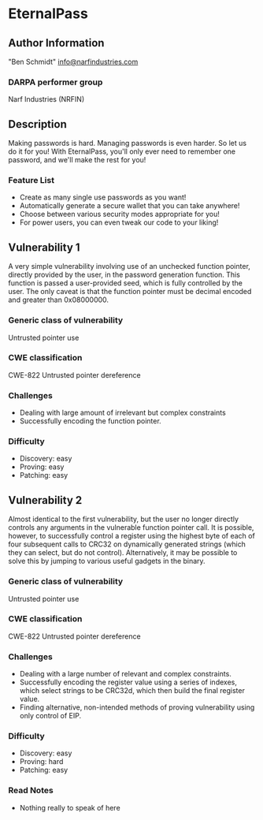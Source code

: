 # EternalPass

## Author Information

"Ben Schmidt" <info@narfindustries.com>

### DARPA performer group

Narf Industries (NRFIN)

## Description

Making passwords is hard. Managing passwords is even harder. So let us do it for you! With EternalPass, you'll only ever need to remember one password, and we'll make the rest for you!

### Feature List

- Create as many single use passwords as you want!
- Automatically generate a secure wallet that you can take anywhere!
- Choose between various security modes appropriate for you!
- For power users, you can even tweak our code to your liking!

## Vulnerability 1

A very simple vulnerability involving use of an unchecked function pointer, directly provided by the user, in the password generation function.
This function is passed a user-provided seed, which is fully controlled by the user.
The only caveat is that the function pointer must be decimal encoded and greater than 0x08000000.

### Generic class of vulnerability

Untrusted pointer use

### CWE classification

CWE-822 Untrusted pointer dereference

### Challenges

* Dealing with large amount of irrelevant but complex constraints 
* Successfully encoding the function pointer.

### Difficulty

* Discovery: easy
* Proving: easy
* Patching: easy

## Vulnerability 2

Almost identical to the first vulnerability, but the user no longer directly controls any
arguments in the vulnerable function pointer call.
It is possible, however, to successfully control a register using the highest byte of each of four subsequent calls to CRC32 on dynamically generated strings (which they can select, but do not control).
Alternatively, it may be possible to solve this by jumping to various useful gadgets in the binary.

### Generic class of vulnerability

Untrusted pointer use

### CWE classification

CWE-822 Untrusted pointer dereference

### Challenges

* Dealing with a large number of relevant and complex constraints.
* Successfully encoding the register value using a series of indexes, which select strings to be CRC32d, which then build the final register value.
* Finding alternative, non-intended methods of proving vulnerability using only control of EIP.

### Difficulty

* Discovery: easy
* Proving: hard
* Patching: easy

### Read Notes

* Nothing really to speak of here

